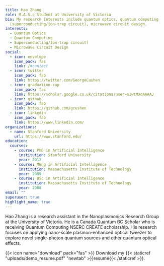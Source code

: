 ```yaml
---
title: Hao Zhang
role: M.A.S.c Student at University of Victoria
bio: My research interests include quantum optics, quantum computing
  (superconducting/ion-trap circuit), microwave circuit design.
interests:
  - Quantum Optics
  - Quantum Computing
  - Superconducting/Ion-trap circuit)
  - Microwave Circuit Design
social:
  - icon: envelope
    icon_pack: fas
    link: /#contact
  - icon: twitter
    icon_pack: fab
    link: https://twitter.com/GeorgeCushen
  - icon: graduation-cap
    icon_pack: fas
    link: https://scholar.google.co.uk/citations?user=sIwtMXoAAAAJ
  - icon: github
    icon_pack: fab
    link: https://github.com/gcushen
  - icon: linkedin
    icon_pack: fab
    link: https://www.linkedin.com/
organizations:
  - name: Stanford University
    url: https://www.stanford.edu/
education:
  courses:
    - course: PhD in Artificial Intelligence
      institution: Stanford University
      year: 2012
    - course: MEng in Artificial Intelligence
      institution: Massachusetts Institute of Technology
      year: 2009
    - course: BSc in Artificial Intelligence
      institution: Massachusetts Institute of Technology
      year: 2008
email: ""
superuser: true
highlight_name: true
---
```

Hao Zhang is a research assistant in the Nanoplasmonics Research Group at the University of Victoria. He is a Canada Quantum BC Scholar who is receiving Quantum Computing NSERC CREATE scholarship. His research focuses on applying nano-scale plasmon-enhanced optical tweezer to explore novel single-photon quantum sources and other quantum optical effects.

{{< icon name="download" pack="fas" >}} Download my {{< staticref "uploads/demo_resume.pdf" "newtab" >}}resumé{{< /staticref >}}.